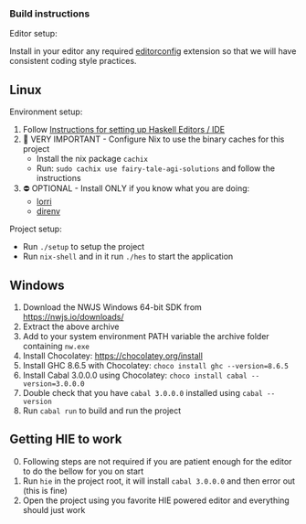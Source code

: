 ### Build instructions

Editor setup:

Install in your editor any required [editorconfig](https://editorconfig.org/) extension so that we will have consistent coding style practices.

## Linux

Environment setup:

1. Follow [Instructions for setting up Haskell Editors / IDE](https://github.com/fairy-tale-agi-solutions/haskell-editor-setup/blob/master/README.md#instructions-for-setting-up-haskell-editorside)
2. 💯 VERY IMPORTANT - Configure Nix to use the binary caches for this project
    * Install the nix package `cachix`
    * Run: `sudo cachix use fairy-tale-agi-solutions` and follow the instructions
3. ⛔ OPTIONAL - Install ONLY if you know what you are doing:
    * [lorri](https://github.com/target/lorri)
    * [direnv](https://github.com/direnv/direnv)

Project setup:

* Run `./setup` to setup the project
* Run `nix-shell` and in it run `./hes` to start the application

## Windows

1. Download the NWJS Windows 64-bit SDK from https://nwjs.io/downloads/
2. Extract the above archive
3. Add to your system environment PATH variable the archive folder containing `nw.exe`
4. Install Chocolatey: https://chocolatey.org/install
5. Install GHC 8.6.5 with Chocolatey: `choco install ghc --version=8.6.5`
6. Install Cabal 3.0.0.0 using Chocolatey: `choco install cabal --version=3.0.0.0`
7. Double check that you have `cabal 3.0.0.0` installed using `cabal --version`
8. Run `cabal run` to build and run the project

## Getting HIE to work

0. Following steps are not required if you are patient enough for the editor to do the bellow for you on start
1. Run `hie` in the project root, it will install `cabal 3.0.0.0` and then error out (this is fine)
2. Open the project using you favorite HIE powered editor and everything should just work
